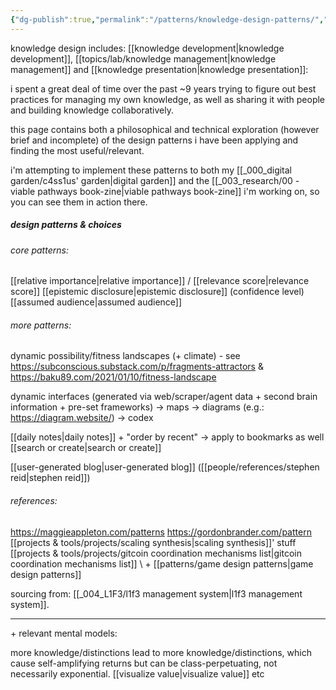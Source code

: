 ```yaml
---
{"dg-publish":true,"permalink":"/patterns/knowledge-design-patterns/","tags":["🌱","knowledgedesign","patterns","design"],"created":"2024-04-06T19:36:48.498-03:00","updated":"2024-08-18T15:20:16.214-03:00"}
---
```


knowledge design includes: [[knowledge development\|knowledge development]], [[topics/lab/knowledge management\|knowledge management]] and [[knowledge presentation\|knowledge presentation]]:

i spent a great deal of time over the past ~9 years trying to figure out best practices for managing my own knowledge, as well as sharing it with people and building knowledge collaboratively.

this page contains both a philosophical and technical exploration (however brief and incomplete) of the design patterns i have been applying and finding the most useful/relevant.

i'm attempting to implement these patterns to both my [[_000_digital garden/c4ss1us' garden\|digital garden]] and the [[_003_research/00 - viable pathways book-zine\|viable pathways book-zine]] i'm working on, so you can see them in action there.

##### design patterns & choices

###### core patterns:
[[relative importance\|relative importance]] / [[relevance score\|relevance score]]
[[epistemic disclosure\|epistemic disclosure]] (confidence level)
[[assumed audience\|assumed audience]]

###### more patterns:

dynamic possibility/fitness landscapes (+ climate) - see https://subconscious.substack.com/p/fragments-attractors & https://baku89.com/2021/01/10/fitness-landscape

dynamic interfaces (generated via web/scraper/agent data + second brain information + pre-set frameworks)
-> maps
-> diagrams (e.g.: https://diagram.website/)
-> codex

[[daily notes\|daily notes]] + "order by recent" -> apply to bookmarks as well
[[search or create\|search or create]]

[[user-generated blog\|user-generated blog]] ([[people/references/stephen reid\|stephen reid]])

###### references:

https://maggieappleton.com/patterns
https://gordonbrander.com/pattern
[[projects & tools/projects/scaling synthesis\|scaling synthesis]]' stuff
[[projects & tools/projects/gitcoin coordination mechanisms list\|gitcoin coordination mechanisms list]]
\ + [[patterns/game design patterns\|game design patterns]]

sourcing from: [[_004_L1F3/l1f3 management system\|l1f3 management system]].

---

\+ relevant mental models:

more knowledge/distinctions lead to more knowledge/distinctions, which cause self-amplifying returns but can be class-perpetuating, not necessarily exponential.
[[visualize value\|visualize value]]
etc